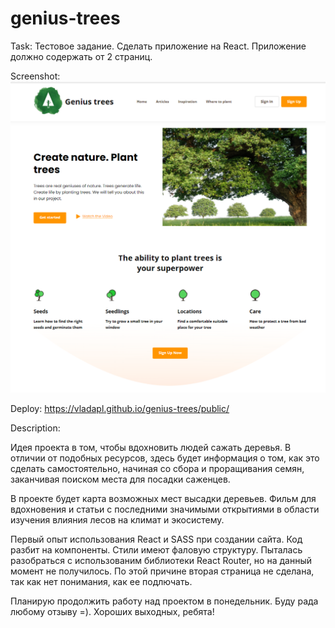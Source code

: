 # genius-trees 

Task: Тестовое задание. Сделать приложение на React. Приложение должно содержать от 2 страниц.

Screenshot:
![](https://github.com/VladaPL/genius-trees/raw/master/src/img/readme-img.png)

Deploy: https://vladapl.github.io/genius-trees/public/

Description:

Идея проекта в том, чтобы вдохновить людей сажать деревья. В отличии от подобных ресурсов, здесь будет информация о том, как это сделать самостоятельно, начиная со сбора и проращивания семян, заканчивая поиском места для посадки саженцев.

В проекте будет карта возможных мест высадки деревьев. Фильм для вдохновения и статьи с последними значимыми открытиями в области изучения влияния лесов на климат и экосистему.

Первый опыт использования React и SASS при создании сайта. Код разбит на компоненты. Стили имеют фаловую структуру.
Пыталась разобраться с использованим библиотеки React Router, но на данный момент не получилось. По этой причине вторая страница не сделана, так как нет понимания, как ее подлючать.

Планирую продолжить работу над проектом в понедельник. Буду рада любому отзыву =).
Хороших выходных, ребята!


